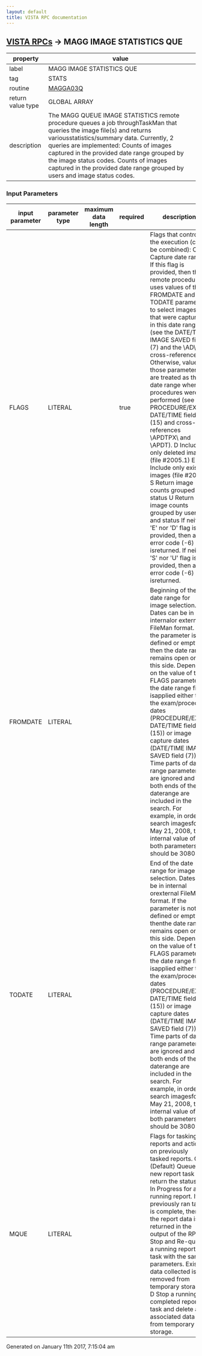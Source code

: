 ```yaml
---
layout: default
title: VISTA RPC documentation
---
```




## [VISTA RPCs](TableOfContent.md) &#8594; MAGG IMAGE STATISTICS QUE 

 property | value 
--- | --- 
 label | MAGG IMAGE STATISTICS QUE
 tag | STATS
 routine | [MAGGA03Q](http://code.osehra.org/dox/Routine_MAGGA03Q_source.html)
 return value type | GLOBAL ARRAY
 description | The MAGG QUEUE IMAGE STATISTICS remote procedure queues a job throughTaskMan that queries the image file(s) and returns variousstatistics/summary data. Currently, 2 queries are implemented:   Counts of images captured in the provided date range grouped by the   image status codes.   Counts of images captured in the provided date range grouped by users   and image status codes.

### Input Parameters

| input parameter | parameter type | maximum data length | required | description | 
| --- | --- | --- | --- | --- | 
| FLAGS | LITERAL |  | true | Flags that control the execution (can be combined):    C  Capture date range. If this flag is provided,     then the remote procedure uses values of the     FROMDATE and TODATE parameters to select images     that were captured in this date range (see the     DATE/TIME IMAGE SAVED field (7) and the \AD\     cross-reference).       Otherwise, values of those parameters are     treated as the date range when procedures were     performed (see the PROCEDURE/EXAM DATE/TIME     field (15) and cross-references \APDTPX\ and     \APDT\).    D  Include only deleted images (file #2005.1)  E  Include only existing images (file #2005)    S  Return image counts grouped by status  U  Return image counts grouped by users and status  If neither 'E' nor 'D' flag is provided, then an error code (-6) isreturned.  If neither 'S' nor 'U' flag is provided, then an error code (-6) isreturned. | 
| FROMDATE | LITERAL |  |  | Beginning of the date range for image selection. Dates can be in internalor external FileMan format. If the parameter is not defined or empty, then the date range remains open on this side.  Depending on the value of the FLAGS parameter, the date range filter isapplied either to the exam/procedure dates (PROCEDURE/EXAM DATE/TIME field (15)) or image capture dates (DATE/TIME IMAGE SAVED field (7)).  Time parts of date range parameters are ignored and both ends of the daterange are included in the search. For example, in order to search imagesfor May 21, 2008, the internal value of both parameters should be 3080521. | 
| TODATE | LITERAL |  |  | End of the date range for image selection. Dates can be in internal orexternal FileMan format. If the parameter is not defined or empty, thenthe date range remains open on this side.  Depending on the value of the FLAGS parameter, the date range filter isapplied either to the exam/procedure dates (PROCEDURE/EXAM DATE/TIME field (15)) or image capture dates (DATE/TIME IMAGE SAVED field (7)).  Time parts of date range parameters are ignored and both ends of the daterange are included in the search. For example, in order to search imagesfor May 21, 2008, the internal value of both parameters should be 3080521. | 
| MQUE | LITERAL |  |  | Flags for tasking reports and action on previously tasked reports.   Q  (Default) Queue a new report task or return the status of In      Progress for a running report. If previously ran task is complete,     then the report data is returned in the output of the RPC.   R  Stop and Re-queue a running report task with the same parameters.     Existing data collected is removed from temporary storage.   D  Stop a running or completed report task and delete all associated     data from temporary storage. | 




 Generated on January 11th 2017, 7:15:04 am